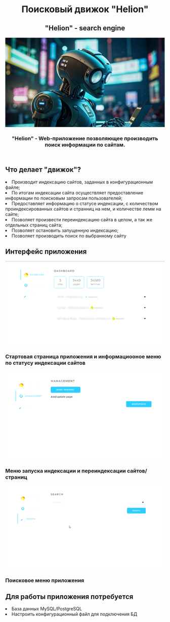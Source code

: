 <body>
    <header>
        <div class="container">
            <h1>Поисковый движок "Helion"</h1>
            <h2><b>"Helion"</b> - search engine</h2>
            <div class="image-header">
                <img src="data/image/helion2.png" alt="Helion">
            </div>
            <div class="header-text"> <h3><b>"Helion"</b> - Web-приложение позволяющее производить поиск информации по сайтам.</h3>  </div>
        </div>
    </header>
    <main>
        <div class="container">
            <h2>Что делает "движок"?</h2>
            <div class="list-work-engine">
                <li>Производит индексацию сайтов, заданных в конфигурационным файле;</li>
                <li>По итогам индексации сайта осуществляет предоставление информации по поисковым запросам пользователей;</li>
                <li>Предоставляет информацию о статусе индексации, с количеством проиндексированных сайтов и странниц на нем, и количестве лемм на сайте;</li> 
                <li>Позволяет произвести переиндексацию сайта в целом, а так же отдельных страниц сайта;</li>
                <li>Позволяет остановить запущенную индексацию;</li>
                <li>Позволяет производить поиск по выбранному сайту</li>
            </div>
            <h2>Интерфейс приложения</h2>
            <div>
                <div>
                    <img src="./data/image/one.png" alt="">
                </div>
                <h3>Стартовая страница приложения и информациооное меню по статусу индексации сайтов</h3>
                <div>
                    <img src="./data/image/two.png" alt="">
                </div>
                <h3>Меню запуска индексации и переиндексации сайтов/страниц</h3>
                <div>
                    <img src="./data/image/tree.png" alt="">
                </div>
                <h3>Поисковое меню приложения</h3>
            </div>
            <h2>Для работы приложения потребуется</h2>
            <div>
                <li>База данных MySQL/PostgreSQL</li>
                <li>Настроить конфигурационный файл для подключения БД</li>
            </div>
        </div>
    </main>
</body>
